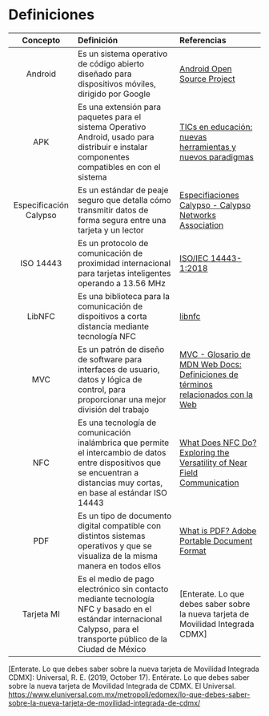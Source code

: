 # Definiciones

|Concepto|Definición|Referencias|
|:-:|:-|:-|
| Android | Es un sistema operativo de código abierto diseñado para dispositivos móviles, dirigido por Google | [Android Open Source Project] |
| APK | Es una extensión para paquetes para el sistema Operativo Android, usado para distribuir e instalar componentes compatibles en con el sistema | [TICs en educación: nuevas herramientas y nuevos paradigmas] |
| Especificación Calypso | Es un estándar de peaje seguro que detalla cómo transmitir datos de forma segura entre una tarjeta y un lector | [Especifiaciones Calypso - Calypso Networks Association] |
| ISO 14443 | Es un protocolo de comunicación de proximidad internacional para tarjetas inteligentes operando a 13.56 MHz | [ISO/IEC 14443-1:2018] |
| LibNFC | Es una biblioteca para la comunicación de dispoitivos a corta distancia mediante tecnología NFC | [libnfc] |
| MVC | Es un patrón de diseño de software para interfaces de usuario, datos y lógica de control, para proporcionar una mejor división del trabajo | [MVC - Glosario de MDN Web Docs: Definiciones de términos relacionados con la Web] |
| NFC | Es una tecnología de comunicación inalámbrica que permite el intercambio de datos entre dispositivos que se encuentran a distancias muy cortas, en base al estándar ISO 14443 | [What Does NFC Do? Exploring the Versatility of Near Field Communication] |
| PDF | Es un tipo de documento digital compatible con distintos sistemas operativos y que se visualiza de la misma manera en todos ellos | [What is PDF? Adobe Portable Document Format] |
| Tarjeta MI | Es el medio de pago electrónico sin contacto mediante tecnología NFC y basado en el estándar internacional Calypso, para el transporte público de la Ciudad de México | [Enterate. Lo que debes saber sobre la nueva tarjeta de Movilidad Integrada CDMX] |

[Android Open Source Project]: https://source.android.com/?hl=es-419

[TICs en educación: nuevas herramientas y nuevos paradigmas]: http://sedici.unlp.edu.ar/handle/10915/18457

[ISO/IEC 14443-1:2018]: https://www.iso.org/obp/ui/en/#iso:std:iso-iec:14443:-1:ed-4:v1:en

[Especifiaciones Calypso - Calypso Networks Association]: https://calypsonet.org/especificaciones-calypso/?lang=es#:~:text=Calypso%20es%20un%20est%C3%A1ndar%20de,de%20uso%20a%20largo%20plazo

[libnfc]: https://www.kali.org/tools/libnfc/

[MVC - Glosario de MDN Web Docs: Definiciones de términos relacionados con la Web]: https://developer.mozilla.org/es/docs/Glossary/MVC

[What Does NFC Do? Exploring the Versatility of Near Field Communication]: https://nfc-forum.org/learn/what-nfc-does

[What is PDF? Adobe Portable Document Format]: https://www.adobe.com/mx/acrobat/about-adobe-pdf.html

[Enterate. Lo que debes saber sobre la nueva tarjeta de Movilidad Integrada CDMX]: Universal, R. E. (2019, October 17). Entérate. Lo que debes saber sobre la nueva tarjeta de Movilidad Integrada de CDMX. El Universal. https://www.eluniversal.com.mx/metropoli/edomex/lo-que-debes-saber-sobre-la-nueva-tarjeta-de-movilidad-integrada-de-cdmx/